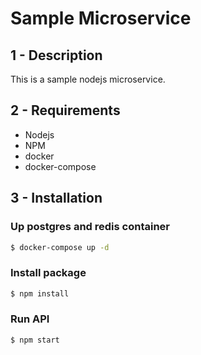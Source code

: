 # Sample Microservice


## 1 - Description
This is a sample nodejs microservice.



## 2 - Requirements
- Nodejs
- NPM
- docker
- docker-compose



## 3 - Installation

### Up postgres and redis container
 ```sh
 $ docker-compose up -d
```

### Install package
```sh
$ npm install
```

### Run API
 ```sh
$ npm start
```